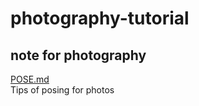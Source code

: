# photography-tutorial
note for photography
---
[POSE.md](POSE.md)</br>
Tips of posing for photos



